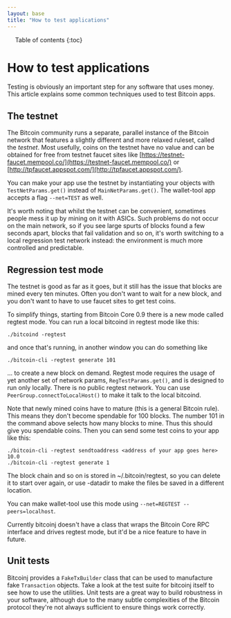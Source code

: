 ```yaml
---
layout: base
title: "How to test applications"
---
```


<div markdown="1" id="toc" class="toc"><div markdown="1">

* Table of contents
{:toc}

</div></div>

<div markdown="1" class="toccontent">

# How to test applications

Testing is obviously an important step for any software that uses money. This article explains some common techniques used to test Bitcoin apps.

## The testnet

The Bitcoin community runs a separate, parallel instance of the Bitcoin network that features a slightly different and more relaxed ruleset, called the _testnet_. Most usefully, coins on the testnet have no value and can be obtained for free from testnet faucet sites like [https://testnet-faucet.mempool.co/](https://testnet-faucet.mempool.co/) or [http://tpfaucet.appspot.com/](http://tpfaucet.appspot.com/).

You can make your app use the testnet by instantiating your objects with `TestNetParams.get()` instead of `MainNetParams.get()`. The wallet-tool app accepts a flag `--net=TEST` as well.

It's worth noting that whilst the testnet can be convenient, sometimes people mess it up by mining on it with ASICs. Such problems do not occur on the main network, so if you see large spurts of blocks found a few seconds apart, blocks that fail validation and so on, it's worth switching to a local regression test network instead: the environment is much more controlled and predictable.

## Regression test mode

The testnet is good as far as it goes, but it still has the issue that blocks are mined every ten minutes. Often you don't want to wait for a new block, and you don't want to have to use faucet sites to get test coins.

To simplify things, starting from Bitcoin Core 0.9 there is a new mode called regtest mode. You can run a local bitcoind in regtest mode like this:

~~~
./bitcoind -regtest
~~~

and once that's running, in another window you can do something like

~~~
./bitcoin-cli -regtest generate 101
~~~

... to create a new block on demand. Regtest mode requires the usage of yet another set of network params, `RegTestParams.get()`, and is designed to run only locally. There is no public regtest network. You can use `PeerGroup.connectToLocalHost()` to make it talk to the local bitcoind.

Note that newly mined coins have to mature (this is a general Bitcoin rule). This means they don't become spendable for 100 blocks. The number 101 in the command above selects how many blocks to mine. Thus this should give you spendable coins. Then you can send some test coins to your app like this:

~~~
./bitcoin-cli -regtest sendtoaddress <address of your app goes here> 10.0
./bitcoin-cli -regtest generate 1
~~~

The block chain and so on is stored in ~/.bitcoin/regtest, so you can delete it to start over again, or use -datadir to make the files be saved in a different location.

You can make wallet-tool use this mode using `--net=REGTEST --peers=localhost`.

Currently bitcoinj doesn't have a class that wraps the Bitcoin Core RPC interface and drives regtest mode, but it'd be a nice feature to have in future.

## Unit tests

Bitcoinj provides a `FakeTxBuilder` class that can be used to manufacture fake `Transaction` objects. Take a look at the test suite for bitcoinj itself to see how to use the utilities. Unit tests are a great way to build robustness in your software, although due to the many subtle complexities of the Bitcoin protocol they're not always sufficient to ensure things work correctly.

</div>
